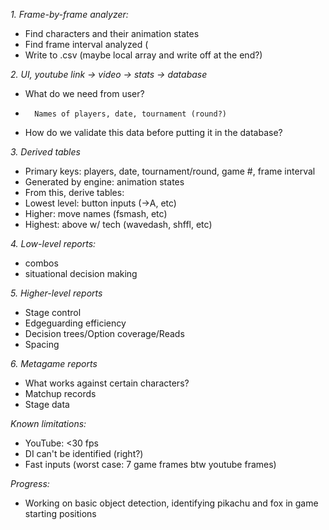 
*1. Frame-by-frame analyzer:*
- Find characters and their animation states
- Find frame interval analyzed (
- Write to .csv (maybe local array and write off at the end?)

*2. UI, youtube link -> video -> stats -> database*
-	What do we need from user?
-		Names of players, date, tournament (round?)
-	How do we validate this data before putting it in the database?

*3. Derived tables*
-	Primary keys: players, date, tournament/round, game #, frame interval
-	Generated by engine: animation states
-	From this, derive tables:
-	Lowest level: button inputs (->A, etc)
-	Higher: move names (fsmash, etc)
-	Highest: above w/ tech (wavedash, shffl, etc)

*4. Low-level reports:*
-   combos
-	situational decision making

*5. Higher-level reports*
-	Stage control
-	Edgeguarding efficiency
-	Decision trees/Option coverage/Reads
-	Spacing

*6. Metagame reports*
-	What works against certain characters?
-	Matchup records
-	Stage data

*Known limitations:*
-	YouTube: <30 fps
-	DI can't be identified (right?)
-	Fast inputs (worst case: 7 game frames btw youtube frames)

*Progress:*
-   Working on basic object detection, identifying pikachu and fox in game starting positions
